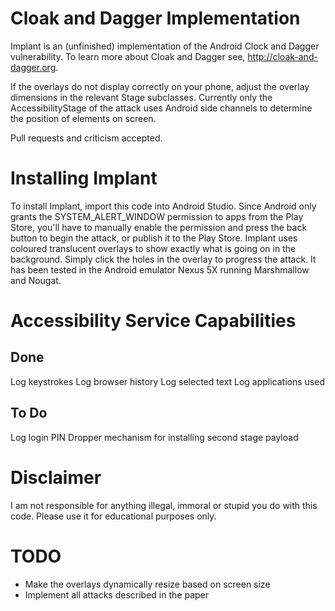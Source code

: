Cloak and Dagger Implementation
===============================
Implant is an (unfinished) implementation of the Android Clock and Dagger vulnerability.
To learn more about Cloak and Dagger see, http://cloak-and-dagger.org.

If the overlays do not display correctly on your phone, adjust the overlay dimensions in the
relevant Stage subclasses.
Currently only the AccessibilityStage of the attack uses Android side channels to determine the
position of elements on screen.

Pull requests and criticism accepted.

Installing Implant
==================
To install Implant, import this code into Android Studio.
Since Android only grants the SYSTEM_ALERT_WINDOW permission to apps from the Play Store, you'll
have to manually enable the permission and press the back button to begin the attack, or publish
it to the Play Store.
Implant uses coloured translucent overlays to show exactly what is going on in the background.
Simply click the holes in the overlay to progress the attack.
It has been tested in the Android emulator Nexus 5X running Marshmallow and Nougat.

Accessibility Service Capabilities
==================================
Done
----
Log keystrokes
Log browser history
Log selected text
Log applications used

To Do
-----
Log login PIN
Dropper mechanism for installing second stage payload

Disclaimer
==========
I am not responsible for anything illegal, immoral or stupid you do with this code.
Please use it for educational purposes only.

TODO
====
+ Make the overlays dynamically resize based on screen size
+ Implement all attacks described in the paper
